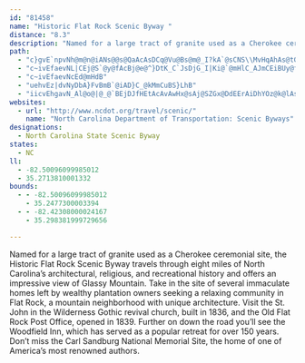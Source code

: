 ```yaml
---
id: "81458"
name: "Historic Flat Rock Scenic Byway "
distance: "8.3"
description: "Named for a large tract of granite used as a Cherokee ceremonial site, the Historic Flat Rock Scenic Byway travels through eight miles of North Carolina’s architectural, religious, and recreational history and offers an impressive view of Glassy Mountain."
path:
  - "c}gvE`npvNh@m@n@iANs@@s@QaAcAsDCq@Vu@Bs@m@_I?kA`@sCNS\\MvHqAhAs@tGyGf@aA`B_En@y@jA{@|@eAdBuCx@qBN{@l@gLXmCx@wCfEuMZmB?e@k@mCgBmFSsA?sA`AmQIaB_@aBOc@wDgEgGyDcBgDwDoFkDeCqA_C{@{Dc@qCMuAZmETqC|DcSDy@sA{DoA_By@a@u@SqE}@i@a@a@mAy@mOWgBK_@]q@eAy@wDgAiAeAUk@S_AiDsYm@mHE}BTiBrAmCb@}A@mAWgB?mAtAkC^gAlAyI~AwE"
  - "c~ivEfaevNL|CEj@S`@y@fAcBj@e@^}DtK_C`JsDjG_I|Ki@`@mHlC_AJmCEiBUy@fBc@lBK~DMx@}E|IoA~AaHbFsCzBaJnJc@l@k@bCc@z@cDxDu@pA}@|B[pB"
  - "c~ivEfaevNcEd@mHdB"
  - "uehvEz|dvNyDbA}FvBmB`@iAD}C_@kMmCuBS}LhB"
  - "iicvEhgavN_Al@o@|@_@`BEjDJfHEtAcAvAwHx@sAj@SZGx@DdEErAiDhYOz@k@lAsBrAyE|B}HlCoMlHyA`@_e@tGwBDuFm@kBGuA@sBXiA^wDjBoKnHcIr@y@T"
websites:
  - url: "http://www.ncdot.org/travel/scenic/"
    name: "North Carolina Department of Transportation: Scenic Byways"
designations:
  - North Carolina State Scenic Byway
states:
  - NC
ll:
  - -82.50096099985012
  - 35.2713810001332
bounds:
  - - -82.50096099985012
    - 35.2477300003394
  - - -82.42308000024167
    - 35.298381999729656

---
```


Named for a large tract of granite used as a Cherokee ceremonial site, the Historic Flat Rock Scenic Byway travels through eight miles of North Carolina’s architectural, religious, and recreational history and offers an impressive view of Glassy Mountain. Take in the site of several immaculate homes left by wealthy plantation owners seeking a relaxing community in Flat Rock, a mountain neighborhood with unique architecture. Visit the St. John in the Wilderness Gothic revival church, built in 1836, and the Old Flat Rock Post Office, opened in 1839. Further on down the road you’ll see the Woodfield Inn, which has served as a popular retreat for over 150 years. Don’t miss the Carl Sandburg National Memorial Site, the home of one of America’s most renowned authors.
